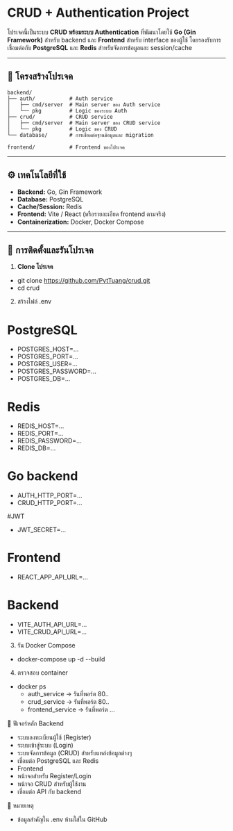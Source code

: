 # CRUD + Authentication Project

โปรเจคนี้เป็นระบบ **CRUD พร้อมระบบ Authentication** ที่พัฒนาโดยใช้ **Go (Gin Framework)** สำหรับ backend และ **Frontend** สำหรับ interface ของผู้ใช้ โดยรองรับการเชื่อมต่อกับ **PostgreSQL** และ **Redis** สำหรับจัดการข้อมูลและ session/cache

---

## 📂 โครงสร้างโปรเจค

```text
backend/
├── auth/           # Auth service
│   ├── cmd/server  # Main server ของ Auth service
│   └── pkg         # Logic ของระบบ Auth
├── crud/           # CRUD service
│   ├── cmd/server  # Main server ของ CRUD service
│   └── pkg         # Logic ของ CRUD
└── database/       # การเชื่อมต่อฐานข้อมูลและ migration

frontend/           # Frontend ของโปรเจค
```

---

## ⚙️ เทคโนโลยีที่ใช้

- **Backend:** Go, Gin Framework
- **Database:** PostgreSQL
- **Cache/Session:** Redis
- **Frontend:** Vite / React (หรือรายละเอียด frontend ตามจริง)
- **Containerization:** Docker, Docker Compose

---

## 🚀 การติดตั้งและรันโปรเจค

1. **Clone โปรเจค**
- git clone https://github.com/PvtTuang/crud.git
- cd crud

2. สร้างไฟล์ .env
# PostgreSQL
- POSTGRES_HOST=...
- POSTGRES_PORT=...
- POSTGRES_USER=...
- POSTGRES_PASSWORD=...
- POSTGRES_DB=...

# Redis
- REDIS_HOST=...     
- REDIS_PORT=...
- REDIS_PASSWORD=...
- REDIS_DB=...

# Go backend
- AUTH_HTTP_PORT=...
- CRUD_HTTP_PORT=...

#JWT
- JWT_SECRET=...

# Frontend
- REACT_APP_API_URL=...

# Backend
- VITE_AUTH_API_URL=...
- VITE_CRUD_API_URL=...

3. รัน Docker Compose
- docker-compose up -d --build

4. ตรวจสอบ container
- docker ps
  - auth_service → รันที่พอร์ต 80..
  - crud_service → รันที่พอร์ต 80..
  - frontend_service → รันที่พอร์ต ...

🔧 ฟีเจอร์หลัก
Backend
- ระบบลงทะเบียนผู้ใช้ (Register)
- ระบบเข้าสู่ระบบ (Login)
- ระบบจัดการข้อมูล (CRUD) สำหรับแหล่งข้อมูลต่างๆ
- เชื่อมต่อ PostgreSQL และ Redis
- Frontend
- หน้าจอสำหรับ Register/Login
- หน้าจอ CRUD สำหรับผู้ใช้งาน
- เชื่อมต่อ API กับ backend

📝 หมายเหตุ
- ข้อมูลสำคัญใน .env ห้ามใส่ใน GitHub
